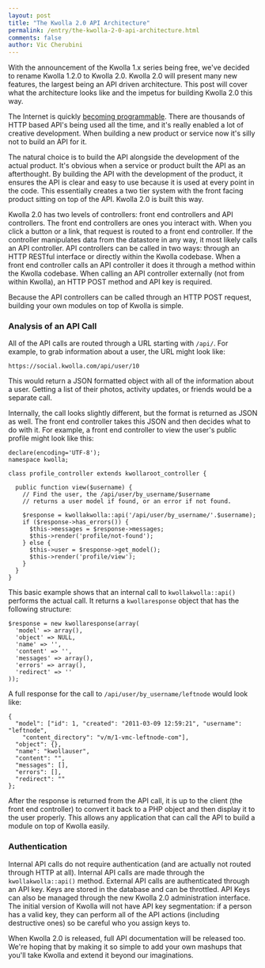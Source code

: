 ```yaml
---
layout: post
title: "The Kwolla 2.0 API Architecture"
permalink: /entry/the-kwolla-2-0-api-architecture.html
comments: false
author: Vic Cherubini
---
```


With the announcement of the Kwolla 1.x series being free, we've decided to rename Kwolla 1.2.0 to Kwolla 2.0. Kwolla 2.0 will present many new features, the largest being an API driven architecture. This post will cover what the architecture looks like and the impetus for building Kwolla 2.0 this way.

The Internet is quickly [becoming programmable](http://www.programmableweb.com/). There are thousands of HTTP based API's being used all the time, and it's really enabled a lot of creative development. When building a new product or service now it's silly not to build an API for it.

The natural choice is to build the API alongside the development of the actual product. It's obvious when a service or product built the API as an afterthought. By building the API with the development of the product, it ensures the API is clear and easy to use because it is used at every point in the code. This essentially creates a two tier system with the front facing product sitting on top of the API. Kwolla 2.0 is built this way.

Kwolla 2.0 has two levels of controllers: front end controllers and API controllers. The front end controllers are ones you interact with. When you click a button or a link, that request is routed to a front end controller. If the controller manipulates data from the datastore in any way, it most likely calls an API controller. API controllers can be called in two ways: through an HTTP RESTful interface or directly within the Kwolla codebase. When a front end controller calls an API controller it does it through a method within the Kwolla codebase. When calling an API controller externally (not from within Kwolla), an HTTP POST method and API key is required.

Because the API controllers can be called through an HTTP POST request, building your own modules on top of Kwolla is simple.

### Analysis of an API Call
All of the API calls are routed through a URL starting with `/api/`. For example, to grab information about a user, the URL might look like:

    https://social.kwolla.com/api/user/10

This would return a JSON formatted object with all of the information about a user. Getting a list of their photos, activity updates, or friends would be a separate call.

Internally, the call looks slightly different, but the format is returned as JSON as well. The front end controller takes this JSON and then decides what to do with it. For example, a front end controller to view the user's public profile might look like this:

    declare(encoding='UTF-8');
    namespace kwolla;

    class profile_controller extends kwollaroot_controller {

      public function view($username) {
        // Find the user, the /api/user/by_username/$username
        // returns a user model if found, or an error if not found.

        $response = kwollakwolla::api('/api/user/by_username/'.$username);
        if ($response->has_errors()) {
          $this->messages = $response->messages;
          $this->render('profile/not-found');
        } else {
          $this->user = $response->get_model();
          $this->render('profile/view');
        }
      }
    }

This basic example shows that an internal call to `kwollakwolla::api()` performs the actual call. It returns a `kwollaresponse` object that has the following structure:

    $response = new kwollaresponse(array(
      'model' => array(),
      'object' => NULL,
      'name' => '',
      'content' => '',
      'messages' => array(),
      'errors' => array(),
      'redirect' => ''
    ));

A full response for the call to `/api/user/by_username/leftnode` would look like:

    {
      "model": ["id": 1, "created": "2011-03-09 12:59:21", "username": "leftnode", 
        "content_directory": "v/m/1-vmc-leftnode-com"],
      "object": {},
      "name": "kwollauser",
      "content": "",
      "messages": [],
      "errors": [],
      "redirect": ""
    };

After the response is returned from the API call, it is up to the client (the front end controller) to convert it back to a PHP object and then display it to the user properly. This allows any application that can call the API to build a module on top of Kwolla easily.

### Authentication
Internal API calls do not require authentication (and are actually not routed through HTTP at all). Internal API calls are made through the `kwollakwolla::api()` method. External API calls are authenticated through an API key. Keys are stored in the database and can be throttled. API Keys can also be managed through the new Kwolla 2.0 administration interface. The initial version of Kwolla will not have API key segmentation: if a person has a valid key, they can perform all of the API actions (including destructive ones) so be careful who you assign keys to.

When Kwolla 2.0 is released, full API documentation will be released too. We're hoping that by making it so simple to add your own mashups that you'll take Kwolla and extend it beyond our imaginations.
